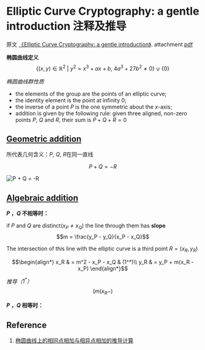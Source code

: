 # Elliptic Curve Cryptography: a gentle introduction 注释及推导
原文 [《Elliptic Curve Cryptography: a gentle introduction》](https://andrea.corbellini.name/2015/05/17/elliptic-curve-cryptography-a-gentle-introduction/).
attachment [pdf](pdf/elliptic-curve-cryptography-a-gentle-introduction.pdf)


**椭圆曲线定义**
$$\{ (x, y) \in \mathbb{R}^2\ |\ y^2 = x^3 + ax + b,\ 4 a^3 + 27 b^2 \ne 0 \}\ \cup\ \{ 0 \}$$

*椭圆曲线群性质*
* the elements of the group are the points of an elliptic curve;
* the identity element is the point at infinity 0;
* the inverse of a point $P$ is the one symmetric about the $x$-axis;
* addition is given by the following rule: given three aligned, non-zero points $P$, $Q$ and $R$, their sum is $P + Q + R = 0$

## [Geometric addition](https://andrea.corbellini.name/2015/05/17/elliptic-curve-cryptography-a-gentle-introduction/#geometric-addition)
所代表几何含义：$P$, $Q$, $R$在同一直线

$$P + Q = -R$$

![P + Q = -R](https://andrea.corbellini.name/images/point-addition.png)

## [Algebraic addition](https://andrea.corbellini.name/2015/05/17/elliptic-curve-cryptography-a-gentle-introduction/#algebraic-addition)
**$P$ ，$Q$ 不相等时：**

if $P$ and $Q$ are distinct($x_P \neq x_Q$) the line through them has **slope**
$$m = \frac{y_P - y_Q}{x_P - x_Q}$$

The intersection of this line with the elliptic curve is a third point $R = (x_R, y_R)$

$$\begin{align*}
    x_R & = m^2 - x_P - x_Q & (1^*)\\
    y_R & = y_P + m(x_R - x_P)
\end{align*}$$

*推导（$1^*$）*
$$
(m(x_R-)
$$

**$P$ ，$Q$ 相等时：**


## Reference

 1. [椭圆曲线上的相同点相加与相异点相加的推导计算](https://blog.csdn.net/guyongqiangx/article/details/121793398)